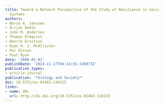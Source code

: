 ```yaml
---
title: Toward a Network Perspective of the Study of Resilience in Social-Ecological
  Systems
authors:
- Marco A. Janssen
- Ã–rjan Bodin
- John M. Anderies
- Thomas Elmqvist
- Henrik Ernstson
- Ryan R. J. McAllister
- Per Olsson
- Paul Ryan
date: '2006-01-01'
publishDate: '2024-11-27T04:14:55.538873Z'
publication_types:
- article-journal
publication: '*Ecology and Society*'
doi: 10.5751/es-01462-110115
links:
- name: URL
  url: http://dx.doi.org/10.5751/es-01462-110115
---
```

